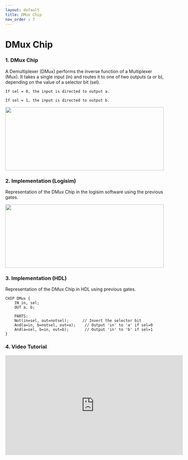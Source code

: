 ```yaml
---
layout: default
title: DMux Chip
nav_order : 7
---
```


# DMux Chip 

### 1. DMux Chip
A Demultiplexer (DMux) performs the inverse function of a Multiplexer (Mux). It takes a single input (in) and routes it to one of two outputs (a or b), depending on the value of a selector bit (sel).

    If sel = 0, the input is directed to output a.

    If sel = 1, the input is directed to output b.

<img src="/nand2tetris/images/dmux.png" width="500" height="200px"/> 


### 2. Implementation (Logisim)
Representation of the DMux Chip in the logisim software using the previous gates.

<img src="/nand2tetris/logisim/dmux.png" width="500" height="200px"/> 


### 3. Implementation (HDL)
Representation of the DMux Chip in HDL using previous gates.


```hdl
CHIP DMux {
    IN in, sel;
    OUT a, b;

    PARTS:
    Not(in=sel, out=notsel);      // Invert the selector bit
    And(a=in, b=notsel, out=a);    // Output 'in' to 'a' if sel=0
    And(a=sel, b=in, out=b);       // Output 'in' to 'b' if sel=1
}
 ```
### 4. Video Tutorial

<iframe width="560" height="315" src="https://www.youtube.com/embed/F-pvCrTeNLc?si=3SH_5RPgxRxp7Qyn" title="YouTube video player" frameborder="0" allow="accelerometer; autoplay; clipboard-write; encrypted-media; gyroscope; picture-in-picture; web-share" referrerpolicy="strict-origin-when-cross-origin" allowfullscreen></iframe>
